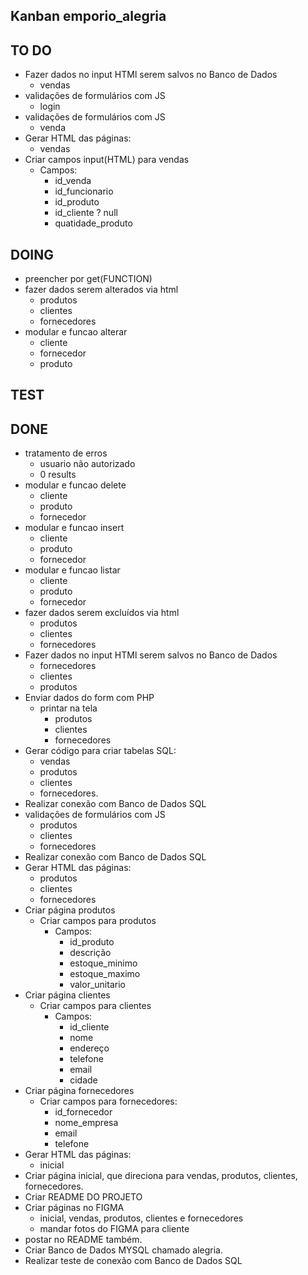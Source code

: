 ## **Kanban emporio_alegria**

## TO DO

- Fazer dados no input HTMl serem salvos no Banco de Dados
  - vendas
- validações de formulários com JS
  -   login
- validações de formulários com JS
  -   venda
- Gerar HTML das páginas:
  - vendas
- Criar campos input(HTML) para vendas
  - Campos:
    - id_venda
    - id_funcionario
    - id_produto
    - id_cliente ? null
    - quatidade_produto

## DOING
- preencher por get(FUNCTION)
- fazer dados serem alterados via html
  - produtos
  - clientes
  - fornecedores
- modular e funcao alterar
    - cliente
    - fornecedor
    - produto

## TEST

## DONE
- tratamento de erros
  - usuario não autorizado
  - 0 results
- modular e funcao delete 
  - cliente
  - produto
  - fornecedor
- modular e funcao insert
  - cliente
  - produto
  - fornecedor
- modular e funcao listar 
  - cliente
  - produto
  - fornecedor
- fazer dados serem excluídos via html
  - produtos
  - clientes
  - fornecedores
- Fazer dados no input HTMl serem salvos no Banco de Dados
  - fornecedores
  - clientes
  - produtos
- Enviar dados do form com PHP
  - printar na tela
    - produtos
    - clientes
    - fornecedores
- Gerar código para criar tabelas SQL:
  - vendas
  - produtos
  - clientes
  - fornecedores.
- Realizar conexão com Banco de Dados SQL
- validações de formulários com JS
  -   produtos
  -   clientes
  -   fornecedores
- Realizar conexão com Banco de Dados SQL
- Gerar HTML das páginas:
  - produtos
  - clientes
  - fornecedores
- Criar página produtos
  - Criar campos para produtos
    - Campos:
      - id_produto
      - descrição
      - estoque_minimo
      - estoque_maximo
      - valor_unitario
- Criar página clientes 
  - Criar campos para clientes
    - Campos:
      - id_cliente
      -   nome
      -   endereço
      -   telefone
      -   email
      -   cidade
- Criar página fornecedores
  - Criar campos para fornecedores:
    - id_fornecedor
    - nome_empresa
    - email
    - telefone
- Gerar HTML das páginas:
  - inicial
- Criar página inicial, que direciona para vendas, produtos, clientes, fornecedores.
- Criar README DO PROJETO
- Criar páginas no FIGMA
  - inicial, vendas, produtos, clientes e fornecedores
  - mandar fotos do FIGMA para cliente
- postar no README também.
- Criar Banco de Dados MYSQL chamado alegria.
- Realizar teste de conexão com Banco de Dados SQL

